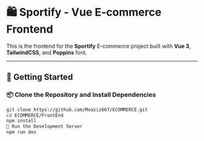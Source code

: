 # 🛍️ Sportify - Vue E-commerce Frontend

This is the frontend for the **Sportify** E-commerce project built with **Vue 3**, **TailwindCSS**, and **Poppins** font.

---

## 🚀 Getting Started

### 📦 Clone the Repository and Install Dependencies

```bash
git clone https://github.com/Moaziz667/ECOMMERCE.git
cd ECOMMERCE/FrontEnd
npm install
🏃 Run the Development Server
npm run dev

